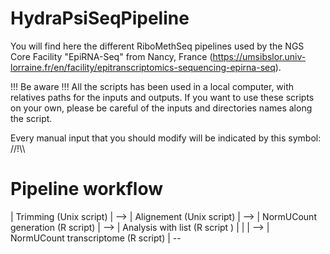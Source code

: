 # HydraPsiSeqPipeline
You will find here the different RiboMethSeq pipelines used by the NGS Core Facility "EpiRNA-Seq" from Nancy, France (https://umsibslor.univ-lorraine.fr/en/facility/epitranscriptomics-sequencing-epirna-seq).

!!! Be aware !!! All the scripts has been used in a local computer, with relatives paths for the inputs and outputs. If you want to use these scripts on your own, please be careful of the inputs and directories names along the script.

Every manual input that you should modify will be indicated by this symbol: //!\\\

# Pipeline workflow

| Trimming (Unix script) |    -->      | Alignement (Unix script) |     -->     | NormUCount generation (R script) |    -->     | Analysis with list (R script ) |
                                                                        |                                                |
                                                                        -->    | NormUCount transcriptome (R script) |  --
